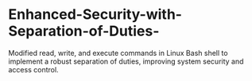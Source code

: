# Enhanced-Security-with-Separation-of-Duties-
Modified read, write, and execute commands in Linux Bash shell to implement a robust separation of duties, improving system security and access control.

